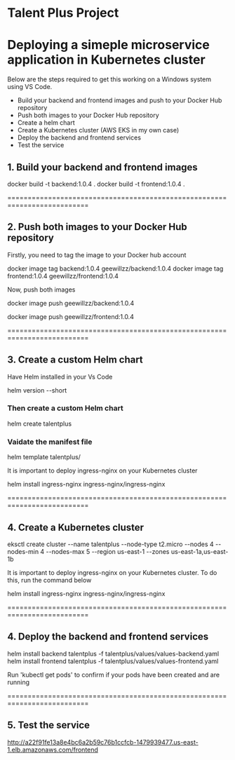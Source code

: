 # **Talent Plus Project**

# Deploying a simeple microservice application in Kubernetes cluster


Below are the steps required to get this working on a Windows system using VS Code.

+ Build your backend and frontend images and push to your Docker Hub repository
+ Push both images to your Docker Hub repository
+ Create a helm chart
+ Create a Kubernetes cluster (AWS EKS in my own case)
+ Deploy the backend and frontend services
+ Test the service

## 1. Build your backend and frontend images
docker build -t backend:1.0.4 .
docker build -t frontend:1.0.4 .

==========================================================================

## 2. Push both images to your Docker Hub repository
Firstly, you need to tag the image to your Docker hub account

docker image tag backend:1.0.4 geewillzz/backend:1.0.4
docker image tag frontend:1.0.4 geewillzz/frontend:1.0.4

Now, push both images

docker image push geewillzz/backend:1.0.4

docker image push geewillzz/frontend:1.0.4

==========================================================================

## 3. Create a custom Helm chart
Have Helm installed in your Vs Code

helm version --short

### Then create a custom Helm chart

helm create talentplus

### Vaidate the manifest file

helm template talentplus/

It is important to deploy ingress-nginx on your Kubernetes cluster

helm install ingress-nginx ingress-nginx/ingress-nginx

==========================================================================


## 4. Create a Kubernetes cluster
eksctl create cluster --name talentplus --node-type t2.micro --nodes 4 --nodes-min 4 --nodes-max 5 --region us-east-1 --zones us-east-1a,us-east-1b

It is important to deploy ingress-nginx on your Kubernetes cluster. To do this, run the command below

helm install ingress-nginx ingress-nginx/ingress-nginx

==========================================================================

## 4. Deploy the backend and frontend services
helm install backend talentplus -f talentplus/values/values-backend.yaml
helm install frontend talentplus -f talentplus/values/values-frontend.yaml

Run 'kubectl get pods' to confirm if your pods have been created and are running

==========================================================================

## 5. Test the service
http://a22f91fe13a8e4bc6a2b59c76b1ccfcb-1479939477.us-east-1.elb.amazonaws.com/frontend



